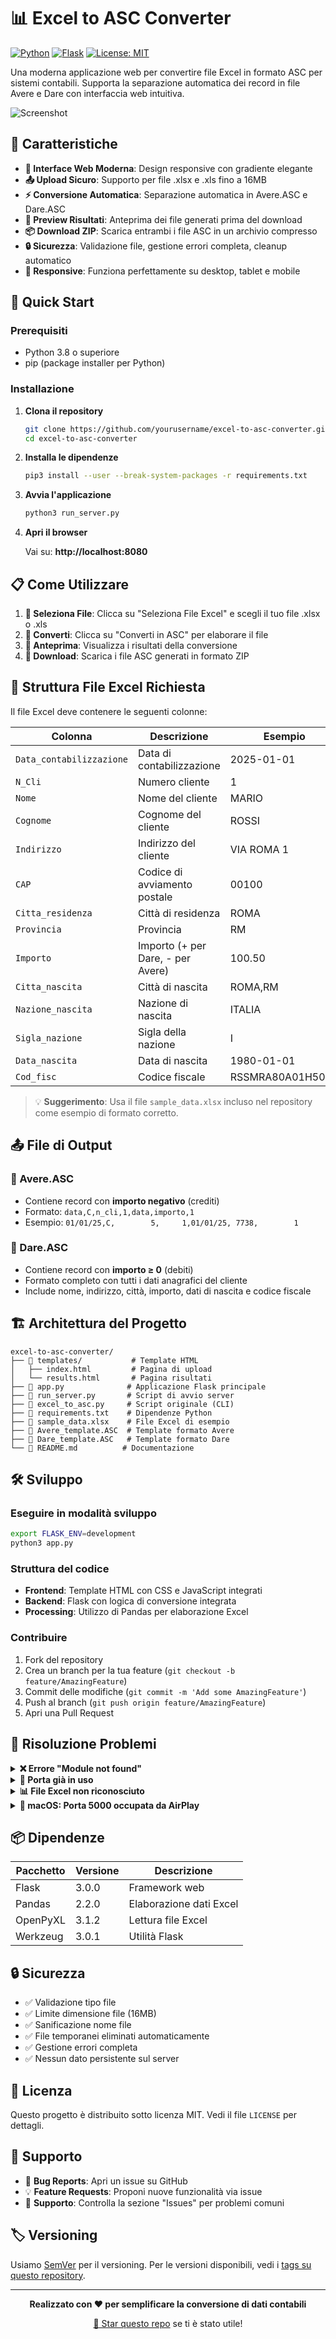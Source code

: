 # 📊 Excel to ASC Converter

[![Python](https://img.shields.io/badge/Python-3.8+-blue.svg)](https://www.python.org/downloads/)
[![Flask](https://img.shields.io/badge/Flask-3.0.0-green.svg)](https://flask.palletsprojects.com/)
[![License: MIT](https://img.shields.io/badge/License-MIT-yellow.svg)](https://opensource.org/licenses/MIT)

Una moderna applicazione web per convertire file Excel in formato ASC per sistemi contabili. Supporta la separazione automatica dei record in file Avere e Dare con interfaccia web intuitiva.

![Screenshot](https://via.placeholder.com/800x400/667eea/ffffff?text=Excel+to+ASC+Converter)

## 🌟 Caratteristiche

- **🎨 Interface Web Moderna**: Design responsive con gradiente elegante
- **📤 Upload Sicuro**: Supporto per file .xlsx e .xls fino a 16MB
- **⚡ Conversione Automatica**: Separazione automatica in Avere.ASC e Dare.ASC
- **👀 Preview Risultati**: Anteprima dei file generati prima del download
- **📦 Download ZIP**: Scarica entrambi i file ASC in un archivio compresso
- **🔒 Sicurezza**: Validazione file, gestione errori completa, cleanup automatico
- **📱 Responsive**: Funziona perfettamente su desktop, tablet e mobile

## 🚀 Quick Start

### Prerequisiti
- Python 3.8 o superiore
- pip (package installer per Python)

### Installazione

1. **Clona il repository**
   ```bash
   git clone https://github.com/yourusername/excel-to-asc-converter.git
   cd excel-to-asc-converter
   ```

2. **Installa le dipendenze**
   ```bash
   pip3 install --user --break-system-packages -r requirements.txt
   ```

3. **Avvia l'applicazione**
   ```bash
   python3 run_server.py
   ```

4. **Apri il browser**
   
   Vai su: **http://localhost:8080**

## 📋 Come Utilizzare

1. **📁 Seleziona File**: Clicca su "Seleziona File Excel" e scegli il tuo file .xlsx o .xls
2. **🚀 Converti**: Clicca su "Converti in ASC" per elaborare il file
3. **👀 Anteprima**: Visualizza i risultati della conversione
4. **💾 Download**: Scarica i file ASC generati in formato ZIP

## 📁 Struttura File Excel Richiesta

Il file Excel deve contenere le seguenti colonne:

| Colonna | Descrizione | Esempio |
|---------|-------------|---------|
| `Data_contabilizzazione` | Data di contabilizzazione | 2025-01-01 |
| `N_Cli` | Numero cliente | 1 |
| `Nome` | Nome del cliente | MARIO |
| `Cognome` | Cognome del cliente | ROSSI |
| `Indirizzo` | Indirizzo del cliente | VIA ROMA 1 |
| `CAP` | Codice di avviamento postale | 00100 |
| `Citta_residenza` | Città di residenza | ROMA |
| `Provincia` | Provincia | RM |
| `Importo` | Importo (+ per Dare, - per Avere) | 100.50 |
| `Citta_nascita` | Città di nascita | ROMA,RM |
| `Nazione_nascita` | Nazione di nascita | ITALIA |
| `Sigla_nazione` | Sigla della nazione | I |
| `Data_nascita` | Data di nascita | 1980-01-01 |
| `Cod_fisc` | Codice fiscale | RSSMRA80A01H501X |

> 💡 **Suggerimento**: Usa il file `sample_data.xlsx` incluso nel repository come esempio di formato corretto.

## 📤 File di Output

### 📄 Avere.ASC
- Contiene record con **importo negativo** (crediti)
- Formato: `data,C,n_cli,1,data,importo,1`
- Esempio: `01/01/25,C,        5,     1,01/01/25, 7738,        1`

### 📄 Dare.ASC
- Contiene record con **importo ≥ 0** (debiti)
- Formato completo con tutti i dati anagrafici del cliente
- Include nome, indirizzo, città, importo, dati di nascita e codice fiscale

## 🏗️ Architettura del Progetto

```
excel-to-asc-converter/
├── 📁 templates/           # Template HTML
│   ├── index.html         # Pagina di upload
│   └── results.html       # Pagina risultati
├── 📄 app.py              # Applicazione Flask principale
├── 📄 run_server.py       # Script di avvio server
├── 📄 excel_to_asc.py     # Script originale (CLI)
├── 📄 requirements.txt    # Dipendenze Python
├── 📄 sample_data.xlsx    # File Excel di esempio
├── 📄 Avere_template.ASC  # Template formato Avere
├── 📄 Dare_template.ASC   # Template formato Dare
└── 📄 README.md          # Documentazione
```

## 🛠️ Sviluppo

### Eseguire in modalità sviluppo
```bash
export FLASK_ENV=development
python3 app.py
```

### Struttura del codice
- **Frontend**: Template HTML con CSS e JavaScript integrati
- **Backend**: Flask con logica di conversione integrata
- **Processing**: Utilizzo di Pandas per elaborazione Excel

### Contribuire
1. Fork del repository
2. Crea un branch per la tua feature (`git checkout -b feature/AmazingFeature`)
3. Commit delle modifiche (`git commit -m 'Add some AmazingFeature'`)
4. Push al branch (`git push origin feature/AmazingFeature`)
5. Apri una Pull Request

## 🔧 Risoluzione Problemi

<details>
<summary><strong>❌ Errore "Module not found"</strong></summary>

```bash
pip3 install --user --break-system-packages pandas openpyxl flask werkzeug
```
</details>

<details>
<summary><strong>🔌 Porta già in uso</strong></summary>

Modifica la porta nel file `app.py` o `run_server.py`:
```python
app.run(debug=True, host='0.0.0.0', port=8080)  # Cambia porta
```
</details>

<details>
<summary><strong>📊 File Excel non riconosciuto</strong></summary>

- Assicurati che il file sia in formato .xlsx o .xls
- Verifica che contenga tutte le colonne richieste
- Controlla che non ci siano celle unite nell'header
- Usa il file `sample_data.xlsx` come riferimento
</details>

<details>
<summary><strong>🍎 macOS: Porta 5000 occupata da AirPlay</strong></summary>

L'app usa automaticamente la porta 8080. Se hai problemi:
- Disabilita AirPlay Receiver in Preferenze di Sistema → Generali → AirDrop e Handoff
- Oppure cambia porta nell'applicazione
</details>

## 📦 Dipendenze

| Pacchetto | Versione | Descrizione |
|-----------|----------|-------------|
| Flask | 3.0.0 | Framework web |
| Pandas | 2.2.0 | Elaborazione dati Excel |
| OpenPyXL | 3.1.2 | Lettura file Excel |
| Werkzeug | 3.0.1 | Utilità Flask |

## 🔒 Sicurezza

- ✅ Validazione tipo file
- ✅ Limite dimensione file (16MB)
- ✅ Sanificazione nome file
- ✅ File temporanei eliminati automaticamente
- ✅ Gestione errori completa
- ✅ Nessun dato persistente sul server

## 📄 Licenza

Questo progetto è distribuito sotto licenza MIT. Vedi il file `LICENSE` per dettagli.

## 🤝 Supporto

- 🐛 **Bug Reports**: Apri un issue su GitHub
- 💡 **Feature Requests**: Proponi nuove funzionalità via issue
- 📧 **Supporto**: Controlla la sezione "Issues" per problemi comuni

## 🏷️ Versioning

Usiamo [SemVer](http://semver.org/) per il versioning. Per le versioni disponibili, vedi i [tags su questo repository](https://github.com/yourusername/excel-to-asc-converter/tags).

---

<div align="center">

**Realizzato con ❤️ per semplificare la conversione di dati contabili**

[🌟 Star questo repo](https://github.com/yourusername/excel-to-asc-converter) se ti è stato utile!

</div> 